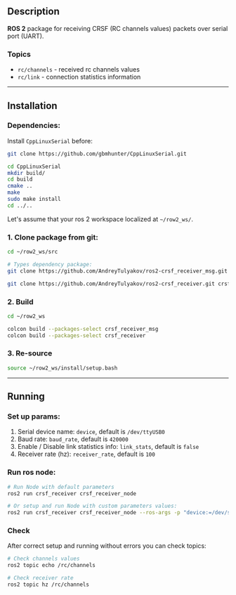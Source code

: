 ## Description



**ROS 2** package for receiving CRSF (RC channels values) packets over serial port (UART).


### Topics
    
- `rc/channels` - received rc channels values
- `rc/link` - connection statistics information


---

## Installation



### Dependencies:

Install `CppLinuxSerial` before:

```bash
git clone https://github.com/gbmhunter/CppLinuxSerial.git

cd CppLinuxSerial
mkdir build/
cd build
cmake ..
make
sudo make install
cd ../..
```


Let's assume that your ros 2 workspace localized at `~/row2_ws/`.


### 1. Clone package from git:

```bash
cd ~/row2_ws/src

# Types dependency package:
git clone https://github.com/AndreyTulyakov/ros2-crsf_receiver_msg.git crsf_receiver_msg

git clone https://github.com/AndreyTulyakov/ros2-crsf_receiver.git crsf_receiver
```

### 2. Build

```bash
cd ~/row2_ws

colcon build --packages-select crsf_receiver_msg
colcon build --packages-select crsf_receiver
```

### 3. Re-source

```bash
source ~/row2_ws/install/setup.bash
```

---



## Running


### Set up params:

1. Serial device name: `device`, default is `/dev/ttyUSB0`
2. Baud rate: `baud_rate`, default is `420000`
3. Enable / Disable link statistics info: `link_stats`, default is `false`
4. Receiver rate (hz): `receiver_rate`, default is `100`


### Run ros node:

```bash
# Run Node with default parameters
ros2 run crsf_receiver crsf_receiver_node

# Or setup and run Node with custom parameters values:
ros2 run crsf_receiver crsf_receiver_node --ros-args -p "device:=/dev/serial0" -p baud_rate:=420000  -p link_stats:=true
```

### Check

After correct setup and running without errors you can check topics:

```bash
# Check channels values
ros2 topic echo /rc/channels

# Check receiver rate
ros2 topic hz /rc/channels
```